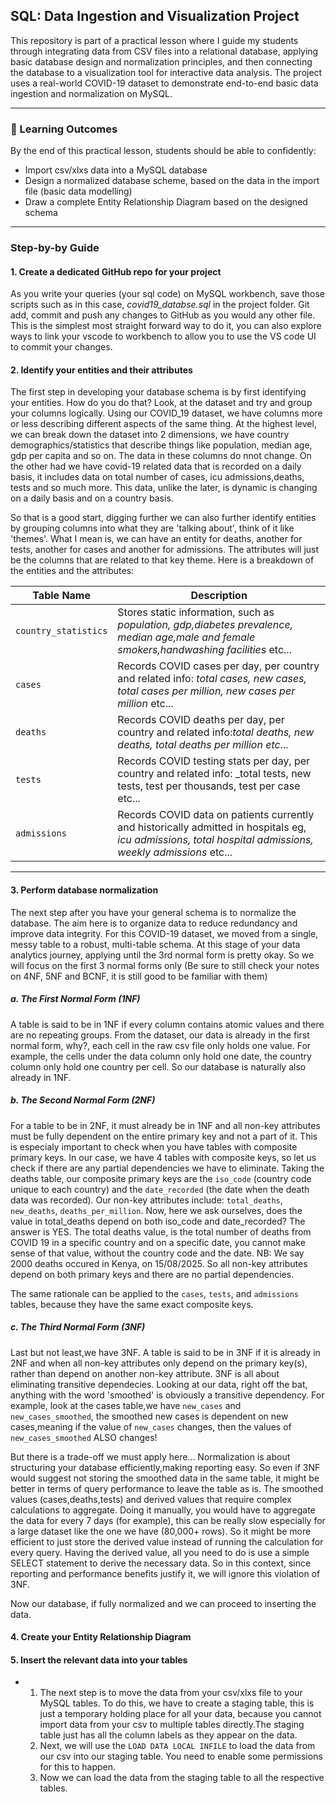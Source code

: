 ## SQL: Data Ingestion and Visualization Project

This repository is part of a practical lesson where I guide my students through integrating data from CSV files into a relational database, applying basic database design and normalization principles, and then connecting the database to a visualization tool for interactive data analysis. The project uses a real-world COVID-19 dataset to demonstrate end-to-end basic data ingestion and normalization on MySQL.
___

### 📖 Learning Outcomes
By the end of this practical lesson, students should be able to confidently:
- Import csv/xlxs data into a MySQL database
- Design a normalized database scheme, based on the data in the import file (basic data modelling)
- Draw a complete Entity Relationship Diagram based on the designed schema
___
### Step-by-by Guide
#### **1. Create a dedicated GitHub repo for your project**
As you write your queries (your sql code) on MySQL workbench, save those scripts such as in this case, _covid19_databse.sql_ in the project folder. Git add, commit and push any changes to GitHub as you would any other file. This is the simplest most straight forward way to do it, you can also explore ways to link your vscode to workbench to allow you to use the VS code UI to commit your changes.

#### **2. Identify your entities and their attributes**
The first step in developing your database schema is by first identifying your entities. How do you do that? Look, at the dataset and try and group your columns logically. Using our COVID_19 dataset, we have columns more or less describing different aspects of the same thing. At the highest level, we can break down the dataset into 2 dimensions, we have country demographics/statistics that describe things like population, median age, gdp per capita and so on. The data in these columns do nnot change. On the other had we have covid-19 related data that is recorded on a daily basis, it includes data on total number of cases, icu admissions,deaths, tests and so much more. This data, unlike the later, is dynamic is changing on a daily basis and on a country basis.

So that is a good start, digging further we can also further identify entities by grouping columns into what they are 'talking about', think of it like 'themes'. What I mean is, we can have an entity for deaths, another for tests, another for cases and another for admissions. The attributes will just be the columns that are related to that key theme. Here is a breakdown of the entities and the attributes:

| Table Name     | Description                              |
|----------------|------------------------------------------|
| `country_statistics`   | Stores static information, such as _population, gdp,diabetes prevalence, median age,male and female smokers,handwashing facilities_ etc...|
| `cases`        | Records COVID cases per day, per country and related info: _total cases, new cases, total cases per million, new cases per million_ etc...|
| `deaths`    | Records COVID deaths per day, per country and related info:_total deaths, new deaths, total deaths per million etc_...|
|`tests`  |Records COVID testing stats per day, per country and related info: _total tests, new tests, test per thousands, test per case etc...|
|`admissions` | Records COVID data on patients currently and historically admitted in hospitals eg, _icu admissions, total hospital admissions, weekly admissions_ etc...|
___

#### **3. Perform database normalization**
The next step after you have your general schema is to normalize the database. The aim here is to organize data to reduce redundancy and improve data integrity. For this COVID-19 dataset, we moved from a single, messy table to a robust, multi-table schema. At this stage of your data analytics journey, applying until the 3rd normal form is pretty okay. So we will focus on the first 3 normal forms only (Be sure to still check your notes on 4NF, 5NF and BCNF, it is still good to be familiar with them)

##### **a. The First Normal Form (1NF)**
A table is said to be in 1NF if every column contains atomic values and there are no repeating groups. From the dataset, our data is already in the first normal form, why?, each cell in the raw csv file only holds one value. For example, the cells under the data column only hold one date, the country column only hold one country per cell. So our database is naturally also already in 1NF.

##### **b. The Second Normal Form (2NF)**
For a table to be in 2NF, it must already be in 1NF and all non-key attributes must be fully dependent on the entire primary key and not a part of it. This is especialy important to check when you have tables with composite primary keys. In our case, we have 4 tables with composite keys, so let us check if there are any partial dependencies we have to eliminate.
Taking the deaths table, our composite primary keys are the `iso_code` (country code unique to each country) and the `date_recorded` (the date when the death data was recorded). Our non-key attributes include: `total_deaths`, `new_deaths`, `deaths_per_million`. Now, here we ask ourselves, does the value in total_deaths depend on both iso_code and date_recorded? The answer is YES. The total deaths value, is the total number of deaths from COVID 19 in a specific country and on a specific date, you cannot make sense of that value, without the country code and the date. NB: We say 2000 deaths occured in Kenya, on 15/08/2025. So all non-key attributes depend on both primary keys and there are no partial dependencies.

The same rationale can be applied to the `cases`, `tests`, and `admissions` tables, because they have the same exact composite keys.

##### **c. The Third Normal Form (3NF)**
Last but not least,we have 3NF. A table is said to be in 3NF if it is already in 2NF and when all non-key attributes only depend on the primary key(s), rather than depend on another non-key attribute. 3NF is all about eliminating transitive dependecies. Looking at our data, right off the bat, anything with the word 'smoothed' is obviously a transitive dependency. For example, look at the cases table,we have `new_cases` and `new_cases_smoothed`, the smoothed new cases is dependent on new cases,meaning if the value of `new_cases` changes, then the values of `new_cases_smoothed` ALSO changes!

But there is a trade-off we must apply here...
Normalization is about structuring your database efficiently,making reporting easy. So even if 3NF would suggest not storing the smoothed data in the same table, it might be better in terms of query performance to leave the table as is. The smoothed values (cases,deaths,tests) and derived values that require complex calculations to aggregate. Doing it manually, you would have to aggregate the data for every 7 days (for example), this can be really slow especially for a large dataset like the one we have (80,000+ rows). So it might be more efficient to just store the derived value instead of running the calculation for every query. Having the derived value, all you need to do is use a simple SELECT statement to derive the necessary data. So in this context, since reporting and performance benefits justify it, we will ignore this violation of 3NF.

Now our database, if fully normalized and we can proceed to inserting the data.
#### **4. Create your Entity Relationship Diagram**

#### **5. Insert the relevant data into your tables**
- 1. The next step is to move the data from your csv/xlxs file to your MySQL tables. To do this, we have to create a staging table, this is just a temporary holding place for all your data, because you cannot import data from your csv to multiple tables directly.The staging table just has all the column labels as they appear on the data.
  2. Next, we will use the `LOAD DATA LOCAL INFILE` to load the data from our csv into our staging table. You need to enable some permissions for this to happen.
  3. Now we can load the data from the staging table to all the respective tables.
